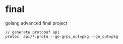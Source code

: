 # final

golang advanced final project

```
// generate protobuf api
protoc  api/*.proto --go-grpc_out=pkg --go_out=pkg

```